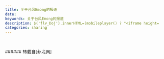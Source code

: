 ```yaml
---
title: 关于台风Emong的报道
date: 
keywords: 关于台风Emong的报道
description: $('flv_Doj').innerHTML=(mobileplayer() ? "<iframe height='375' width='500' src='http://www.youtube.com/embed/2j9h5R9KrqY' frameborder=0 allowfullscreen></iframe>" : AC_FL_RunContent('width', '500', 'height', '375', 'allowNetworking', 'internal', 'allowScriptAccess', 'never', 'src', 'http://www.youtube.com/v/2j9h5R9KrqY&hl=zh_CN&fs=1', 'quality', 'high', 'bgcolor', '#ffffff', 'wmode', 'transparent', 'allowfullscreen', 'true'));
categories: sharing
---
```

<td class="t_f" id="postmessage_4573">

<span id="flv_Doj"></span><script reload="1" type="2849d50992088a179d692edd-text/javascript">$('flv_Doj').innerHTML=(mobileplayer() ? "<iframe height='375' width='500' src='http://www.youtube.com/embed/2j9h5R9KrqY' frameborder=0 allowfullscreen></iframe>" : AC_FL_RunContent('width', '500', 'height', '375', 'allowNetworking', 'internal', 'allowScriptAccess', 'never', 'src', 'http://www.youtube.com/v/2j9h5R9KrqY&hl=zh_CN&fs=1', 'quality', 'high', 'bgcolor', '#ffffff', 'wmode', 'transparent', 'allowfullscreen', 'true'));</script><br/>
</td>
###### 转载自[菲龙网]